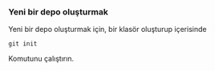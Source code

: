 
### Yeni bir depo oluşturmak

Yeni bir depo oluşturmak için, bir klasör oluşturup içerisinde

```git init```

Komutunu çalıştırın.
